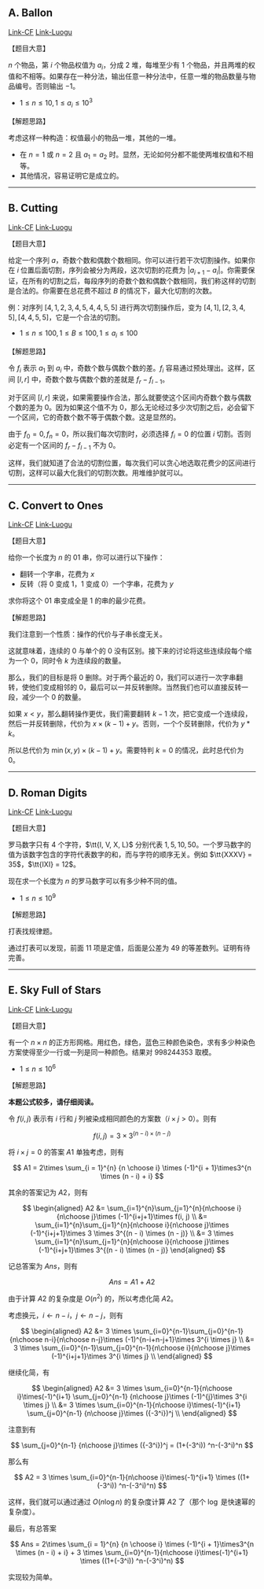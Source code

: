 

<!--
FE4C61
F39C11
FFC116
52C41A
3498DB
9D3DCF
0E1D69
-->

## A. Ballon

[Link-CF](https://codeforces.com/contest/998/problem/A) 
[Link-Luogu](https://www.luogu.com.cn/problem/CF998A)

【题目大意】

$n$ 个物品，第 $i$ 个物品权值为 $a_i$，分成 $2$ 堆，每堆至少有 $1$ 个物品，并且两堆的权值和不相等。如果存在一种分法，输出任意一种分法中，任意一堆的物品数量与物品编号。否则输出 $-1$。

- $1 \leq n \leq 10, 1 \leq a_i \leq 10^3$

【解题思路】

考虑这样一种构造：权值最小的物品一堆，其他的一堆。

- 在 $n = 1$ 或 $n = 2$ 且 $a_1 = a_2$ 时。显然，无论如何分都不能使两堆权值和不相等。
- 其他情况，容易证明它是成立的。

----

## B. Cutting

[Link-CF](https://codeforces.com/contest/998/problem/B)
[Link-Luogu](https://www.luogu.com.cn/problem/CF998B)

【题目大意】

给定一个序列 $a$，奇数个数和偶数个数相同。你可以进行若干次切割操作。如果你在 $i$ 位置后面切割，序列会被分为两段，这次切割的花费为 $\lvert a_{i + 1} - a_i \rvert$。你需要保证，在所有的切割之后，每段序列的奇数个数和偶数个数相同，我们称这样的切割是合法的。你需要在总花费不超过 $B$ 的情况下，最大化切割的次数。

例：对序列 $[4, 1, 2, 3, 4, 5, 4, 4, 5, 5]$ 进行两次切割操作后，变为 $[4, 1], [2, 3, 4, 5], [4, 4, 5, 5]$，它是一个合法的切割。

- $1 \leq n \leq 100, 1 \leq B \leq 100, 1 \leq a_i \leq 100$

【解题思路】

令 $f_i$ 表示 $a_1$ 到 $a_i$ 中，奇数个数与偶数个数的差。$f_i$ 容易通过预处理出。这样，区间 $[l, r]$ 中，奇数个数与偶数个数的差就是 $f_r - f_{l - 1}$。

对于区间 $[l, r]$ 来说，如果需要操作合法，那么就要使这个区间内奇数个数与偶数个数的差为 $0$。因为如果这个值不为 $0$，那么无论经过多少次切割之后，必会留下一个区间，它的奇数个数不等于偶数个数。这是显然的。

由于 $f_0 = 0, f_n = 0$，所以我们每次切割时，必须选择 $f_i = 0$ 的位置 $i$ 切割。否则必定有一个区间的 $f_r - f_{l - 1}$ 不为 $0$。

这样，我们就知道了合法的切割位置，每次我们可以贪心地选取花费少的区间进行切割，这样可以最大化我们的切割次数。用堆维护就可以。

----

## C. Convert to Ones

[Link-CF](https://codeforces.com/contest/998/problem/C)
[Link-Luogu](https://www.luogu.com.cn/problem/CF997A)


【题目大意】    

给你一个长度为 $n$ 的 $01$ 串，你可以进行以下操作：

- 翻转一个字串，花费为 $x$
- 反转（将 $0$ 变成 $1$，$1$ 变成 $0$）一个字串，花费为 $y$

求你将这个 $01$ 串变成全是 $1$ 的串的最少花费。

【解题思路】

我们注意到一个性质：操作的代价与子串长度无关。

这就意味着，连续的 $0$ 与单个的 $0$ 没有区别。接下来的讨论将这些连续段每个缩为一个 $0$，同时令 $k$ 为连续段的数量。

那么，我们的目标是将 $0$ 删除。对于两个最近的 $0$，我们可以进行一次字串翻转，使他们变成相邻的 $0$，最后可以一并反转删除。当然我们也可以直接反转一段，减少一个 $0$ 的数量。

如果 $x < y$，那么翻转操作更优，我们需要翻转 $k - 1$ 次，把它变成一个连续段，然后一并反转删除，代价为 $x \times (k - 1) + y$。否则，一个个反转删除，代价为 $y * k$。

所以总代价为 $\min(x, y) \times (k - 1) + y$。需要特判 $k = 0$ 的情况，此时总代价为 $0$。

-----

## D. Roman Digits

[Link-CF](https://codeforces.com/contest/998/problem/D)
[Link-Luogu](https://www.luogu.com.cn/problem/CF997B)

 
【题目大意】

罗马数字只有 $4$ 个字符，$\tt{I, V, X, L}$ 分别代表 $1, 5, 10, 50$。一个罗马数字的值为该数字包含的字符代表数字的和，而与字符的顺序无关。例如 $\tt{XXXV} = 35$，$\tt{IXI} = 12$。

现在求一个长度为 $n$ 的罗马数字可以有多少种不同的值。

- $1 \leq n \leq 10^9$

【解题思路】

打表找规律题。

通过打表可以发现，前面 $11$ 项是定值，后面是公差为 $49$ 的等差数列。证明有待完善。

----

## E. Sky Full of Stars

[Link-CF](https://codeforces.com/contest/998/problem/E)
[Link-Luogu](https://www.luogu.com.cn/problem/CF997C)


【题目大意】

有一个 $n \times n$ 的正方形网格。用红色，绿色，蓝色三种颜色染色，求有多少种染色方案使得至少一行或一列是同一种颜色。结果对 $998244353$ 取模。

- $1 \leq n \leq 10 ^ 6$

【解题思路】

**本题公式较多，请仔细阅读。**

令 $f(i, j)$ 表示有 $i$ 行和 $j$ 列被染成相同颜色的方案数（$i \times j > 0$）。则有

$$
f(i, j) = 3 \times 3^{(n - i) \times (n - j)} 
$$

将 $i \times j = 0$ 的答案 $A1$ 单独考虑，则有

$$
A1 = 2\times \sum_{i = 1}^{n} {n \choose i} \times (-1)^{i + 1}\times3^{n \times (n - i) + i}
$$

其余的答案记为 $A2$，则有

$$
\begin{aligned}
A2 &= \sum_{i=1}^{n}\sum_{j=1}^{n}{n\choose i}{n\choose j}\times (-1)^{i+j+1}\times f(i, j) \\ 
&= \sum_{i=1}^{n}\sum_{j=1}^{n}{n\choose i}{n\choose j}\times (-1)^{i+j+1}\times 3 \times 3^{(n - i) \times (n - j)} \\ 
&= 3 \times \sum_{i=1}^{n}\sum_{j=1}^{n}{n\choose i}{n\choose j}\times (-1)^{i+j+1}\times 3^{(n - i) \times (n - j)} 
\end{aligned}
$$

记总答案为 $Ans$，则有

$$
Ans = A1 + A2
$$

由于计算 $A2$ 的复杂度是 $O(n ^ 2)$ 的，所以考虑化简 $A2$。

考虑换元，$i\gets n - i$，$j \gets n - j$，则有

$$
\begin{aligned}
A2 &= 3 \times \sum_{i=0}^{n-1}\sum_{j=0}^{n-1}{n\choose n-i}{n\choose n-j}\times (-1)^{n-i+n-j+1}\times 3^{i \times j} \\
&= 3 \times \sum_{i=0}^{n-1}\sum_{j=0}^{n-1}{n\choose i}{n\choose j}\times (-1)^{i+j+1}\times 3^{i \times j} \\
\end{aligned}
$$

继续化简，有

$$
\begin{aligned}
A2 &= 3 \times \sum_{i=0}^{n-1}{n\choose i}\times(-1)^{i+1} \sum_{j=0}^{n-1} {n\choose j}\times (-1)^{j}\times 3^{i \times j} \\
&= 3 \times \sum_{i=0}^{n-1}{n\choose i}\times(-1)^{i+1} \sum_{j=0}^{n-1} {n\choose j}\times ({-3^i})^j \\
\end{aligned}
$$

注意到有

$$
\sum_{j=0}^{n-1} {n\choose j}\times ({-3^i})^j = (1+(-3^i)) ^n-(-3^i)^n
$$

那么有

$$
A2 = 3 \times \sum_{i=0}^{n-1}{n\choose i}\times(-1)^{i+1} \times ((1+(-3^i)) ^n-(-3^i)^n) 
$$

这样，我们就可以通过通过 $O(n\log n)$ 的复杂度计算 $A2$ 了（那个 $\log$ 是快速幂的复杂度）。

最后，有总答案

$$
Ans = 2\times \sum_{i = 1}^{n} {n \choose i} \times (-1)^{i + 1}\times3^{n \times (n - i) + i} + 3 \times \sum_{i=0}^{n-1}{n\choose i}\times(-1)^{i+1} \times ((1+(-3^i)) ^n-(-3^i)^n) 
$$

实现较为简单。